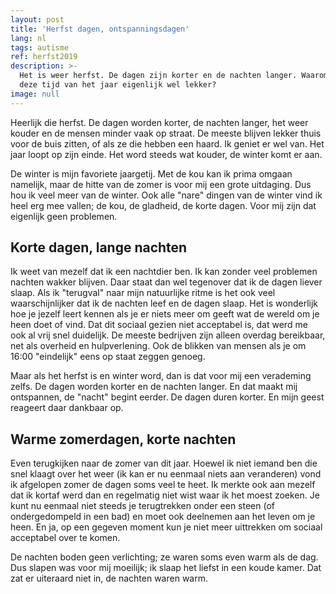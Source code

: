 ```yaml
---
layout: post
title: 'Herfst dagen, ontspanningsdagen'
lang: nl
tags: autisme
ref: herfst2019
description: >-
  Het is weer herfst. De dagen zijn korter en de nachten langer. Waarom vind ik
  deze tijd van het jaar eigenlijk wel lekker?
image: null
---
```


Heerlijk die herfst. De dagen worden korter, de nachten langer, het weer kouder en de mensen minder vaak op straat. De meeste blijven lekker thuis voor de buis zitten, of als ze die hebben een haard. Ik geniet er wel van. Het jaar loopt op zijn einde. Het word steeds wat kouder, de winter komt er aan.

De winter is mijn favoriete jaargetij. Met de kou kan ik prima omgaan namelijk, maar de hitte van de zomer is voor mij een grote uitdaging. Dus hou ik veel meer van de winter. Ook alle "nare" dingen van de winter vind ik heel erg mee vallen; de kou, de gladheid, de korte dagen. Voor mij zijn dat eigenlijk geen problemen.

## Korte dagen, lange nachten

Ik weet van mezelf dat ik een nachtdier ben. Ik kan zonder veel problemen nachten wakker blijven. Daar staat dan wel tegenover dat ik de dagen liever slaap. Als ik "terugval" naar mijn natuurlijke ritme is het ook veel waarschijnlijker dat ik de nachten leef en de dagen slaap. Het is wonderlijk hoe je jezelf leert kennen als je er niets meer om geeft wat de wereld om je heen doet of vind. Dat dit sociaal gezien niet acceptabel is, dat werd me ook al vrij snel duidelijk. De meeste bedrijven zijn alleen overdag bereikbaar, net als overheid en hulpverlening. Ook de blikken van mensen als je om 16:00 "eindelijk" eens op staat zeggen genoeg.

Maar als het herfst is en winter word, dan is dat voor mij een verademing zelfs. De dagen worden korter en de nachten langer. En dat maakt mij ontspannen, de "nacht" begint eerder. De dagen duren korter. En mijn geest reageert daar dankbaar op.

## Warme zomerdagen, korte nachten

Even terugkijken naar de zomer van dit jaar. Hoewel ik niet iemand ben die snel klaagt over het weer (ik kan er nu eenmaal niets aan veranderen) vond ik afgelopen zomer de dagen soms veel te heet. Ik merkte ook aan mezelf dat ik kortaf werd dan en regelmatig niet wist waar ik het moest zoeken. Je kunt nu eenmaal niet steeds je terugtrekken onder een steen (of ondergedompeld in een bad) en moet ook deelnemen aan het leven om je heen. En ja, op een gegeven moment kun je niet meer uittrekken om sociaal acceptabel over te komen.

De nachten boden geen verlichting; ze waren soms even warm als de dag. Dus slapen was voor mij moeilijk; ik slaap het liefst in een koude kamer. Dat zat er uiteraard niet in, de nachten waren warm.
